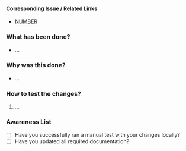 #### Corresponding Issue / Related Links

* [NUMBER](https://github.com/flaxel/thesis_template/issues/NUMBER)

### What has been done?

* ...

### Why was this done?

* ...

### How to test the changes?

1. ...

### Awareness List

* [ ] Have you successfully ran a manual test with your changes locally?
* [ ] Have you updated all required documentation?
